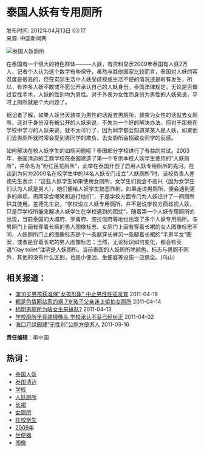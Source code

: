 # 泰国人妖有专用厕所

发布时间: 2012年04月13日 03:17  
来源: 中国新闻网  

![泰国人妖厕所](http://images.china.cn/news/attachement/jpg/site3/20120411/931361456347200943.jpg)

在泰国有一个很大的特色群体―――人妖，有资料显示2009年泰国有人妖2万人，记者个人认为这个数字有些保守，虽然与其他国家比较而言，泰国对人妖的容忍度是很高的，但在实际生活中人妖受歧视或生活不便的情况还是时有发生，所以，有许多人妖不敢或不愿公开承认自己的人妖身份。泰国法律规定，无论是否做过变性手术，人妖的性别均为男性。对于外表为女性而身份为男性的人妖来说，平时上厕所就是个大问题了。

据记者了解，如果人妖当天装束为男性的话就去男厕所，装束为女性的话就去女厕所，这对于身份没有被公开的人妖来说，不失为一个好的解决办法。但对于那些在学校中学习的人妖来说，就不太可行了，因为同学都会知道某某人是人妖，如果他们去男厕所就时常会受到男同学的欺负、去女厕所会招致女同学的反感。

如何解决在校人妖学生的如厕问题呢？泰国部分学校进行了有益的尝试。2003年，泰国清迈的工商学校在泰国建造了第一个专供本校人妖学生使用的“人妖厕所”，并命名为“粉红莲花厕所”，此举在泰国开创了启用人妖专用厕所的先河。在谈到为何为2000名在校学生中的14名人妖专门设立“人妖厕所”时，该校负责人差德先生表示：“这些人妖学生如果使用女厕所，女学生们就会不高兴（因为女学生们认为人妖是男人），她们便给人妖学生搞恶作剧。如果走进男厕所，便会遇到更多的麻烦，男同学会嘲笑和追打他们”，于是学校方面专门为人妖设计了一间厕所供其使用。差德先生说，“学校设立人妖专用厕所，并不是说学校方面歧视人妖，只是尽学校所能来解决人妖学生在学校遇到的困扰”。随着第一个人妖专用厕所的出现，当前泰国的大城府、罗勇府、胶拉信府等地也出现了多个人妖专用厕所。与男厕门上画有穿着长裤的男人图像标志、女厕门上画有穿着长裙的女人图像标志不同，人妖厕所门上的图像标志是个一条腿穿长裤另一条腿着长裙的“半男半女”图案，或者是穿着长裙的男人图像标志；当然，无论标识如何变化，都会有英语“Gay toilet”注明是人妖厕所。当前泰国的人妖厕所除颜色、标志与男厕不同外，其他的没有什么区别，也是小便池、坐便器等设施一应俱全。(乌山)

## 相关报道：

- [澳10岁男孩获准保"女孩形象" 中止男性性征发育](http://news.cntv.cn/20110418/100703.shtml) 2011-04-18
- [都是色情网站惹的祸 7岁孩子父亲迷上偷拍女厕所](http://news.cntv.cn/20110414/108038.shtml) 2011-04-14
- [标明男厕所为啥女生来排队?](http://news.cntv.cn/20110413/110568.shtml) 2011-04-13
- [学校厕所里竟装摄像头 学校承认不妥已经纠正](http://news.cntv.cn/20110402/101078.shtml) 2011-04-02
- [海口万绿园建“无性别”公厕方便游人](http://news.cntv.cn/20110316/112327.shtml) 2011-03-16

**责任编辑**：李中国

## 热词：

- [泰国人妖](http://so.cntv.cn/search.php?qtext=泰国人妖&sid=0000&pid=0000)
- [泰国清迈](http://so.cntv.cn/search.php?qtext=泰国清迈&sid=0000&pid=0000)
- [学校](http://so.cntv.cn/search.php?qtext=学校&sid=0000&pid=0000)
- [人妖厕所](http://so.cntv.cn/search.php?qtext=人妖厕所&sid=0000&pid=0000)
- [长裙](http://so.cntv.cn/search.php?qtext=长裙&sid=0000&pid=0000)
- [女厕所](http://so.cntv.cn/search.php?qtext=女厕所&sid=0000&pid=0000)
- [在校学生](http://so.cntv.cn/search.php?qtext=在校学生&sid=0000&pid=0000)
- [2009年](http://so.cntv.cn/search.php?qtext=2009年&sid=0000&pid=0000)
- [坐便器](http://so.cntv.cn/search.php?qtext=坐便器&sid=0000&pid=0000)
- [图像](http://so.cntv.cn/search.php?qtext=图像&sid=0000&pid=0000)
